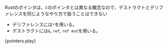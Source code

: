 <!-- For pointers, a distinction needs to be made between destructuring
and dereferencing as they are different concepts which are used
differently from a language like `C`. -->
Rustのポインタは、`C`のポインタとは異なる概念なので、デストラクトとデリファレンスを同じようなやり方で扱うことはできない

<!-- * Dereferencing uses `*`
 * Destructuring uses `&`, `ref`, and `ref mut` -->
* デリファレンスには`*`を用いる。
* デストラクトには`&`, `ref`, `ref mut`を用いる。

{pointers.play}
